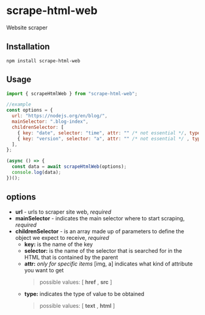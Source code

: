 # scrape-html-web

Website scraper

## Installation

```
npm install scrape-html-web
```

## Usage

```javascript
import { scrapeHtmlWeb } from "scrape-html-web";

//example
const options = {
  url: "https://nodejs.org/en/blog/",
  mainSelector: ".blog-index",
  childrenSelector: [
    { key: "date", selector: "time", attr: "" /* not essential */, type: "text" },
    { key: "version", selector: "a", attr: "" /* not essential */ , type: "text" },
  ],
};

(async () => {
  const data = await scrapeHtmlWeb(options);
  console.log(data);
})();
```

## options

- **url** - urls to scraper site web, _required_
- **mainSelector** - indicates the main selector where to start scraping, _required_
- **childrenSelector** - is an array made up of parameters to define the object we expect to receive, _required_
  - **key:** is the name of the key
  - **selector:** is the name of the selector that is searched for in the HTML that is contained by the parent
  - **attr:** _only for specific items_ [img, a] indicates what kind of attribute you want to get
    > possible values: [ **href** , **src** ]
  - **type:** indicates the type of value to be obtained
    > possible values: [ **text** , **html** ]
